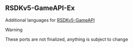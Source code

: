 ## RSDKv5-GameAPI-Ex

Additional languages for [RSDKv5-GameAPI](https://github.com/RSDKModding/RSDKv5-GameAPI)

> [!WARNING]
> These ports are not finalized, anything is subject to change